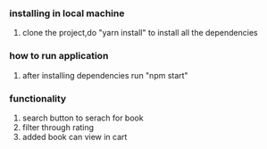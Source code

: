 ### installing in local machine
1. clone the project,do "yarn install" to install all the dependencies

### how to run application
1.  after installing dependencies run "npm start"


### functionality

1. search button to serach for book
1. filter through rating
3.  added book can view in cart
